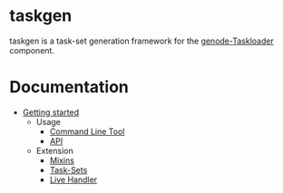 # taskgen

taskgen is a task-set generation framework for the
[genode-Taskloader](https://github.com/argos-research/genode-Taskloader)
component.

# Documentation
- [Getting started](docs/index.md)
  - Usage
    - [Command Line Tool](docs/commandline.md)
    - [API](docs/api.md)
  - Extension
    - [Mixins](docs/mixins.md)
    - [Task-Sets](docs/tasksets.md)
    - [Live Handler](docs/live.md)

